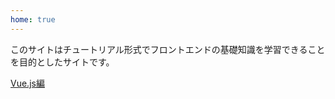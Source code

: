 ```yaml
---
home: true
---
```


このサイトはチュートリアル形式でフロントエンドの基礎知識を学習できることを目的としたサイトです。

[Vue.js編](posts/vue-jsfiddle/introduction.md)
